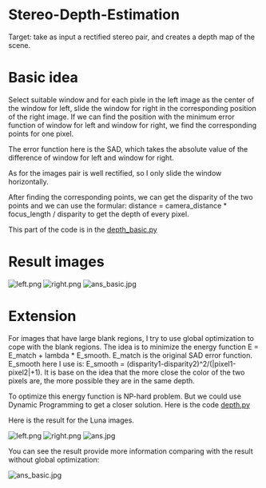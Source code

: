# Stereo-Depth-Estimation

Target: take as input a rectified stereo pair, and creates a depth map of the scene.

# Basic idea

Select suitable window and for each pixle in the left image as the center of the window for left, slide the window for right in the corresponding position of the right image. If we can find the position with the minimum error function of window for left and window for right, we find the corresponding points for one pixel.

The error function here is the SAD, which takes the absolute value of the difference of window for left and window for right.

As for the images pair is well rectified, so I only slide the window horizontally.

After finding the corresponding points, we can get the disparity of the two points and we can use the formular: 
            distance = camera_distance * focus_length / disparity 
to get the depth of every pixel.

This part of the code is in the [depth_basic.py](https://github.com/victorygod/Stereo-Depth-Estimation/blob/master/depth_basic.py)

# Result images

![left.png](https://github.com/victorygod/Stereo-Depth-Estimation/blob/master/left.png)
![right.png](https://github.com/victorygod/Stereo-Depth-Estimation/blob/master/right.png)
![ans_basic.jpg](https://github.com/victorygod/Stereo-Depth-Estimation/blob/master/ans_basic.jpg)


# Extension

For images that have large blank regions, I try to use global optimization to cope with the blank regions. The idea is to minimize the energy function E = E_match + lambda * E_smooth. E_match is the original SAD error function. E_smooth here I use is: E_smooth = (disparity1-disparity2)^2/(|pixel1-pixel2|+1). It is base on the idea that the more close the color of the two pixels are, the more possible they are in the same depth.

To optimize this energy function is NP-hard problem. But we could use Dynamic Programming to get a closer solution. Here is the code [depth.py](https://github.com/victorygod/Stereo-Depth-Estimation/blob/master/depth.py)

Here is the result for the Luna images.

![left.png](https://github.com/victorygod/Stereo-Depth-Estimation/blob/master/left.jpg)
![right.png](https://github.com/victorygod/Stereo-Depth-Estimation/blob/master/right.jpg)
![ans.jpg](https://github.com/victorygod/Stereo-Depth-Estimation/blob/master/ans_luna.jpg)

You can see the result provide more information comparing with the result without global optimization:

![ans_basic.jpg](https://github.com/victorygod/Stereo-Depth-Estimation/blob/master/ans_basic_luna.jpg)
